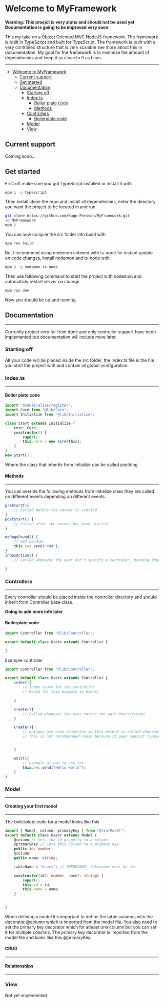 # Welcome to MyFramework 

**Warning: This proejct is very alpha and should not be used yet**
**Documentation is going to be improved very soon**

This my take on a Object Oriented MVC NodeJS framework. The framework is built in TypeScript and built for TypeScript. The framework is built with a very controlled structure that is very scalable see more about this in documentation. My goal for the framework is to minimize the amount of dependencies and keep it as close to 0 as I can.

---

- [Welcome to MyFramework](#welcome-to-myframework)
  - [Current support](#current-support)
  - [Get started](#get-started)
  - [Documentation](#documentation)
    - [Starting off](#starting-off)
    - [Index.ts](#indexts)
      - [Boiler plate code](#boiler-plate-code)
      - [Methods](#methods)
    - [Controllers](#controllers)
      - [Boilerplate code](#boilerplate-code)
    - [Model](#model)
    - [View](#view)

## Current support
Coming soon...
## Get started
First off make sure you got TypeScript installed or install it with
```bash
npm i -g typescript
```
Then install clone the repo and install all dependencies, enter the directory you want the project to be located in and run
```bash
git clone https://github.com/Hugo-Persson/MyFramework.git
cd MyFramework
npm i 
```
You can now compile the src folder into build with 
```bash
npm run build
```
But I recommend using nodemon cobined with ts-node for instant update on code changes, install nodemon and ts-node with
```bash
npm i -g nodemon ts-node
```
Then use following command to start the project with nodemon and automaticly restart server on change.
```bash
npm run dev
```
Now you should be up and running



## Documentation

---
Currently project very far from done and only controller support have been implemented but documentation will include more later.

### Starting off
All your code will be placed inside the src folder, the Index.ts file is the file you start the project with and contain all global configuration.

### Index.ts

---

#### Boiler plate code
```typescript
import "module-alias/register";
import Core from "@lib/Core";
import Initialize from "@lib/Initialize";

class Start extends Initialize {
    core: Core;
    constructor() {
        super();
        this.core = new Core(this);
    }
}
new Start();

```
Where the class that inherits from Initialize can be called anything

#### Methods

---
You can overide the following methods from Initialize class they are called on different events depending on different events.
```typescript
preStart(){
    // Called before the server is started
}
postStart() {
    // Called after the server has been started
}

noPageFound() {
    // 404 handler
    this.res.send("404");
}
indexAction() {
    // Called whenever the user don't specify a controler, meaning they used the / path
    
}
```


### Controllers

---
Every controller should be placed inside the controller directory and should inherit from Controller base class. 

**Going to add more info later**

#### Boilerplate code
```typescript
import Controller from "@lib/Controller";

export default class Users extends Controller {

}
```
Example controller
```typescript
import Controller from "@lib/Controller";

export default class Users extends Controller {
    index(){
        // Index route for the controller 
        // Route for this example is Users/

    }

    create(){
        // Called whenever the user enters the path Users/create
    }

    Create(){
        // actions are case sensetive so this method is called whenever the user enters the path Users/Create not Users/creat
        // This is not recommended cause because it goes against typescript style guide


    }

    edit(){
        // example of how to use res
        this.res.send("Hello world");
    }
}
```
### Model
---
#### Creating your first model
---
The boilerplate code for a model looks like this
```typescript
import { Model, column, primaryKey } from "@lib/Model";
export default class Users extends Model {
    @column // Sets the id property to a column
    @primaryKey // Sets this column to a primary key
    public id: number;
    @column
    public name: string;

    tableName = "users"; // IMPORTANT: tablename must be set

    constructor(id?: number, name?: string) {
        super();
        this.id = id;
        this.name = name;
    }

    
}

```
When defining a model it's important to define the table columns with the decorator @column which is imported from the model file. You also need to set the primary key decorator which for atleast one column but you can set it for multiple columns. The primary key decorator is imported from the model file and looks like this @primaryKey. 


#### CRUD
---

#### Relationships
---

### View

Not yet implemented